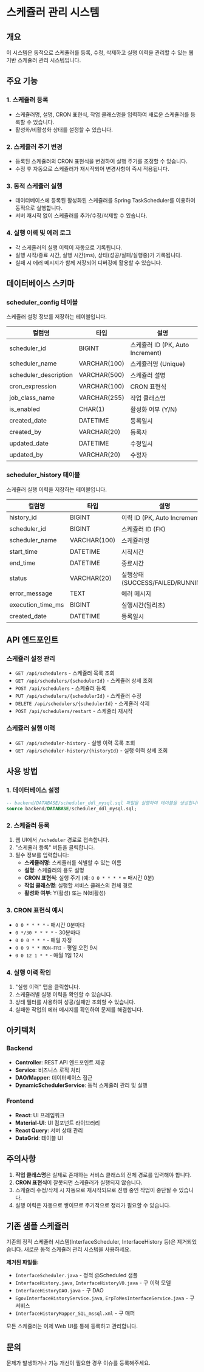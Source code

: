 # 스케쥴러 관리 시스템

## 개요
이 시스템은 동적으로 스케쥴러를 등록, 수정, 삭제하고 실행 이력을 관리할 수 있는 웹 기반 스케쥴러 관리 시스템입니다.

## 주요 기능

### 1. 스케쥴러 등록
- 스케쥴러명, 설명, CRON 표현식, 작업 클래스명을 입력하여 새로운 스케쥴러를 등록할 수 있습니다.
- 활성화/비활성화 상태를 설정할 수 있습니다.

### 2. 스케쥴러 주기 변경
- 등록된 스케쥴러의 CRON 표현식을 변경하여 실행 주기를 조정할 수 있습니다.
- 수정 후 자동으로 스케쥴러가 재시작되어 변경사항이 즉시 적용됩니다.

### 3. 동적 스케쥴러 실행
- 데이터베이스에 등록된 활성화된 스케쥴러를 Spring TaskScheduler를 이용하여 동적으로 실행합니다.
- 서버 재시작 없이 스케쥴러를 추가/수정/삭제할 수 있습니다.

### 4. 실행 이력 및 에러 로그
- 각 스케쥴러의 실행 이력이 자동으로 기록됩니다.
- 실행 시작/종료 시간, 실행 시간(ms), 상태(성공/실패/실행중)가 기록됩니다.
- 실패 시 에러 메시지가 함께 저장되어 디버깅에 활용할 수 있습니다.

## 데이터베이스 스키마

### scheduler_config 테이블
스케쥴러 설정 정보를 저장하는 테이블입니다.

| 컬럼명 | 타입 | 설명 |
|--------|------|------|
| scheduler_id | BIGINT | 스케쥴러 ID (PK, Auto Increment) |
| scheduler_name | VARCHAR(100) | 스케쥴러명 (Unique) |
| scheduler_description | VARCHAR(500) | 스케쥴러 설명 |
| cron_expression | VARCHAR(100) | CRON 표현식 |
| job_class_name | VARCHAR(255) | 작업 클래스명 |
| is_enabled | CHAR(1) | 활성화 여부 (Y/N) |
| created_date | DATETIME | 등록일시 |
| created_by | VARCHAR(20) | 등록자 |
| updated_date | DATETIME | 수정일시 |
| updated_by | VARCHAR(20) | 수정자 |

### scheduler_history 테이블
스케쥴러 실행 이력을 저장하는 테이블입니다.

| 컬럼명 | 타입 | 설명 |
|--------|------|------|
| history_id | BIGINT | 이력 ID (PK, Auto Increment) |
| scheduler_id | BIGINT | 스케쥴러 ID (FK) |
| scheduler_name | VARCHAR(100) | 스케쥴러명 |
| start_time | DATETIME | 시작시간 |
| end_time | DATETIME | 종료시간 |
| status | VARCHAR(20) | 실행상태 (SUCCESS/FAILED/RUNNING) |
| error_message | TEXT | 에러 메시지 |
| execution_time_ms | BIGINT | 실행시간(밀리초) |
| created_date | DATETIME | 등록일시 |

## API 엔드포인트

### 스케쥴러 설정 관리
- `GET /api/schedulers` - 스케쥴러 목록 조회
- `GET /api/schedulers/{schedulerId}` - 스케쥴러 상세 조회
- `POST /api/schedulers` - 스케쥴러 등록
- `PUT /api/schedulers/{schedulerId}` - 스케쥴러 수정
- `DELETE /api/schedulers/{schedulerId}` - 스케쥴러 삭제
- `POST /api/schedulers/restart` - 스케쥴러 재시작

### 스케쥴러 실행 이력
- `GET /api/scheduler-history` - 실행 이력 목록 조회
- `GET /api/scheduler-history/{historyId}` - 실행 이력 상세 조회

## 사용 방법

### 1. 데이터베이스 설정
```sql
-- backend/DATABASE/scheduler_ddl_mysql.sql 파일을 실행하여 테이블을 생성합니다.
source backend/DATABASE/scheduler_ddl_mysql.sql;
```

### 2. 스케쥴러 등록
1. 웹 UI에서 `/scheduler` 경로로 접속합니다.
2. "스케쥴러 등록" 버튼을 클릭합니다.
3. 필수 정보를 입력합니다:
   - **스케쥴러명**: 스케쥴러를 식별할 수 있는 이름
   - **설명**: 스케쥴러의 용도 설명
   - **CRON 표현식**: 실행 주기 (예: `0 0 * * * *` = 매시간 0분)
   - **작업 클래스명**: 실행할 서비스 클래스의 전체 경로
   - **활성화 여부**: Y(활성) 또는 N(비활성)

### 3. CRON 표현식 예시
- `0 0 * * * *` - 매시간 0분마다
- `0 */30 * * * *` - 30분마다
- `0 0 0 * * *` - 매일 자정
- `0 0 9 * * MON-FRI` - 평일 오전 9시
- `0 0 12 1 * *` - 매월 1일 12시

### 4. 실행 이력 확인
1. "실행 이력" 탭을 클릭합니다.
2. 스케쥴러별 실행 이력을 확인할 수 있습니다.
3. 상태 필터를 사용하여 성공/실패만 조회할 수 있습니다.
4. 실패한 작업의 에러 메시지를 확인하여 문제를 해결합니다.

## 아키텍처

### Backend
- **Controller**: REST API 엔드포인트 제공
- **Service**: 비즈니스 로직 처리
- **DAO/Mapper**: 데이터베이스 접근
- **DynamicSchedulerService**: 동적 스케쥴러 관리 및 실행

### Frontend
- **React**: UI 프레임워크
- **Material-UI**: UI 컴포넌트 라이브러리
- **React Query**: 서버 상태 관리
- **DataGrid**: 테이블 UI

## 주의사항

1. **작업 클래스명**은 실제로 존재하는 서비스 클래스의 전체 경로를 입력해야 합니다.
2. **CRON 표현식**이 잘못되면 스케쥴러가 실행되지 않습니다.
3. 스케쥴러 수정/삭제 시 자동으로 재시작되므로 진행 중인 작업이 중단될 수 있습니다.
4. 실행 이력은 자동으로 쌓이므로 주기적으로 정리가 필요할 수 있습니다.

## 기존 샘플 스케쥴러

기존의 정적 스케쥴러 시스템(InterfaceScheduler, InterfaceHistory 등)은 제거되었습니다.
새로운 동적 스케쥴러 관리 시스템을 사용하세요.

**제거된 파일들:**
- `InterfaceScheduler.java` - 정적 @Scheduled 샘플
- `InterfaceHistory.java`, `InterfaceHistoryVO.java` - 구 이력 모델
- `InterfaceHistoryDAO.java` - 구 DAO
- `EgovInterfaceHistoryService.java`, `ErpToMesInterfaceService.java` - 구 서비스
- `InterfaceHistoryMapper_SQL_mssql.xml` - 구 매퍼

모든 스케쥴러는 이제 Web UI를 통해 등록하고 관리합니다.

## 문의

문제가 발생하거나 기능 개선이 필요한 경우 이슈를 등록해주세요.
